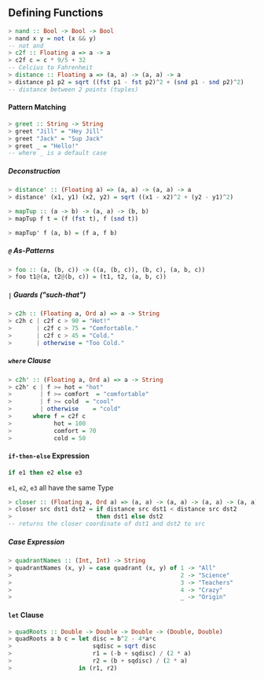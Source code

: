 ## Defining Functions

```haskell
> nand :: Bool -> Bool -> Bool
> nand x y = not (x && y)
-- not and
> c2f :: Floating a => a -> a
> c2f c = c * 9/5 + 32
-- Celcius to Fahrenheit
> distance :: Floating a => (a, a) -> (a, a) -> a 
> distance p1 p2 = sqrt ((fst p1 - fst p2)^2 + (snd p1 - snd p2)^2)
-- distance between 2 points (tuples)
```

#### Pattern Matching

```haskell
> greet :: String -> String
> greet "Jill" = "Hey Jill"
> greet "Jack" = "Sup Jack"
> greet _ = "Hello!"
-- where _ is a default case
```

##### Deconstruction

```haskell
> distance' :: (Floating a) => (a, a) -> (a, a) -> a
> distance' (x1, y1) (x2, y2) = sqrt ((x1 - x2)^2 + (y2 - y1)^2)

> mapTup :: (a -> b) -> (a, a) -> (b, b)
> mapTup f t = (f (fst t), f (snd t))

> mapTup' f (a, b) = (f a, f b)
```

##### `@` As-Patterns

```haskell
> foo :: (a, (b, c)) -> ((a, (b, c)), (b, c), (a, b, c))
> foo t1@(a, t2@(b, c)) = (t1, t2, (a, b, c))
```

##### `|` Guards ("such-that")

```haskell
> c2h :: (Floating a, Ord a) => a -> String
> c2h c | c2f c > 90 = "Hot!"
>       | c2f c > 75 = "Comfortable."
>       | c2f c > 45 = "Cold."
>       | otherwise = "Too Cold."
```

##### `where` Clause

```haskell
> c2h' :: (Floating a, Ord a) => a -> String
> c2h' c | f >= hot = "hot"
>        | f >= comfort  = "comfortable"
>        | f >= cold  = "cool"
>        | otherwise    = "cold"
>      where f = c2f c
>            hot = 100
>            comfort = 70
>            cold = 50
```

#### `if-then-else` Expression

```haskell
if e1 then e2 else e3
```

`e1`, `e2`, `e3` all have the same Type

```haskell
> closer :: (Floating a, Ord a) => (a, a) -> (a, a) -> (a, a) -> (a, a)
> closer src dst1 dst2 = if distance src dst1 < distance src dst2
>                        then dst1 else dst2
-- returns the closer coordinate of dst1 and dst2 to src
```

##### Case Expression

```haskell
> quadrantNames :: (Int, Int) -> String
> quadrantNames (x, y) = case quadrant (x, y) of 1 -> "All"
>                                                2 -> "Science"
>                                                3 -> "Teachers"
>                                                4 -> "Crazy"
>                                                _ -> "Origin"
```

#### `let` Clause

```haskell
> quadRoots :: Double -> Double -> Double -> (Double, Double)
> quadRoots a b c = let disc = b^2 - 4*a*c
>                       sqdisc = sqrt disc
>                       r1 = (-b + sqdisc) / (2 * a)
>                       r2 = (b + sqdisc) / (2 * a)
>                   in (r1, r2)
```
